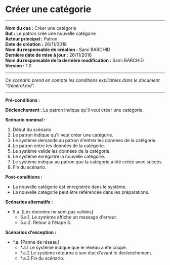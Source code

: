 
# Créer une catégorie

------

**Nom du cas :** Créer une catégorie  
**But :** Le patron crée une nouvelle catégorie  
**Acteur principal :** Patron  
**Date de création :** 26/11/2018  
**Nom du responsable de création :** Sami BARCHID  
**Dernière date de mise à jour :** 26/11/2018  
**Nom du responsable de la dernière modification :** Sami BARCHID  
**Version :** 1.0

------

*Ce scénario prend en compte les conditions explicitées dans le document "Général.md".*

------

**Pré-conditions :**

**Déclenchement :**
Le patron indique qu'il veut créer une catégorie.

**Scénario nominal :**
1. Début du scénario
2. Le patron indique qu'il veut créer une catégorie.
3. Le système demande au patron d'entrer les données de la catégorie.
4. Le patron entre les données de la catégorie.
5. Le système valide les données de la catégorie.
6. Le système enregistre la nouvelle catégorie.
7. Le système indique au patron que la catégorie a été créée avec succès.
8. Fin du scénario.

**Post-conditions :**
- La nouvelle catégorie est enregistrée dans le système.
- La nouvelle catégorie peut être référencée dans les préparations.

**Scénarios alternatifs :**
- 5.a. [Les données ne sont pas valides]
	- 5.a.1. Le système affiche un message d'erreur.
	- 5.a.2. Retour à l'étape 3.

**Scénarios d'exception :**
- \*.a. [Panne de réseau]
	- \*.a.1 Le système indique que le réseau a été coupé.
	- \*.a.2 Le système retourne à son état d'avant le déclenchement.
	- \*.a.3 Fin du scénario.
